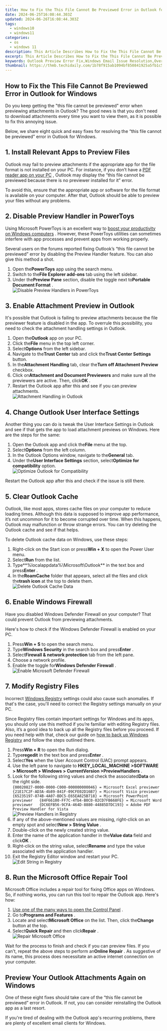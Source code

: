 ```yaml
---
title: How to Fix the This File Cannot Be Previewed Error in Outlook for Windows
date: 2024-06-25T16:08:44.303Z
updated: 2024-06-26T16:08:44.303Z
tags:
  - windows10
  - windows11
categories:
  - os
  - windows 11
description: This Article Describes How to Fix the This File Cannot Be Previewed Error in Outlook for Windows
excerpt: This Article Describes How to Fix the This File Cannot Be Previewed Error in Outlook for Windows
keywords: Outlook Preview Error Fix,Windows Email Issue Resolution,Overcome File Notify Preview,Troubleshoot Office Email Errors,Solve Outlook File Access Problem,Remedy Preview Error in Outlook,Repair This File Issue, Outlook
thumbnail: https://thmb.techidaily.com/1b78f915ab1094bf850841925a5fb1c5096342e86398a63eb813197af80732b2.jpg
---
```


## How to Fix the This File Cannot Be Previewed Error in Outlook for Windows

 Do you keep getting the "this file cannot be previewed" error when previewing attachments in Outlook? The good news is that you don't need to download attachments every time you want to view them, as it is possible to fix this annoying issue.

 Below, we share eight quick and easy fixes for resolving the “this file cannot be previewed” error in Outlook for Windows.

## 1\. Install Relevant Apps to Preview Files

 Outlook may fail to preview attachments if the appropriate app for the file format is not installed on your PC. For instance, if you don’t have a [PDF reader app on your PC](https://www.makeuseof.com/tag/6-pdf-readers-windows/) , Outlook may display the “this file cannot be previewed because there is no previewer installed for it” error.

 To avoid this, ensure that the appropriate app or software for the file format is available on your computer. After that, Outlook should be able to preview your files without any problems.

## 2\. Disable Preview Handler in PowerToys

 Using Microsoft PowerToys is an excellent way to [boost your productivity on Windows computers](https://www.makeuseof.com/set-up-windows-pc-maximum-productivity/) . However, these PowerToys utilities can sometimes interfere with app processes and prevent apps from working properly.

 Several users on the forums reported fixing Outlook’s “this file cannot be previewed” error by disabling the Preview Handler feature. You can also give this method a shot.

1. Open the**PowerToys** app using the search menu.
2. Switch to the**File Explorer add-ons** tab using the left sidebar.
3. Under the**Preview Pane** section, disable the toggle next to**Portable Document Format** .  
![Disable Preview Handlers in PowerToys](https://static1.makeuseofimages.com/wordpress/wp-content/uploads/2023/02/disable-preview-handlers-in-powertoys.jpg)

## 3\. Enable Attachment Preview in Outlook

 It's possible that Outlook is failing to preview attachments because the file previewer feature is disabled in the app. To overrule this possibility, you need to check the attachment handling settings in Outlook.

1. Open the**Outlook** app on your PC.
2. Click the**File** menu in the top left corner.
3. Select**Options** from the left sidebar.
4. Navigate to the**Trust Center** tab and click the**Trust Center Settings** button.
5. In the**Attachment Handling** tab, clear the**Turn off Attachment Preview** checkbox.
6. Click on**Attachment and Document Previewers** and make sure all the previewers are active. Then, click**OK** .
7. Restart the Outlook app after this and see if you can preview attachments.  
![Attachment Handling in Outlook](https://static1.makeuseofimages.com/wordpress/wp-content/uploads/2023/02/attachment-handling-in-outlook.jpg)

## 4\. Change Outlook User Interface Settings

 Another thing you can do is tweak the User Interface Settings in Outlook and see if that gets the app to load attachment previews on Windows. Here are the steps for the same:

1. Open the Outlook app and click the**File** menu at the top.
2. Select**Options** from the left column.
3. In the Outlook Options window, navigate to the**General** tab.
4. Under the**User Interface Settings** section, select**Optimize for compatibility** option.  
![Optimize Outlook for Compatibility](https://static1.makeuseofimages.com/wordpress/wp-content/uploads/2023/02/optimize-outlook-for-compatibility.jpg)

 Restart the Outlook app after this and check if the issue is still there.

## 5\. Clear Outlook Cache

 Outlook, like most apps, stores cache files on your computer to reduce loading times. Although this data is supposed to improve app performance, it’s not uncommon for it to become corrupted over time. When this happens, Outlook may malfunction or throw strange errors. You can try deleting the Outlook cache and see if that helps.

To delete Outlook cache data on Windows, use these steps:

1. Right-click on the Start icon or press**Win + X** to open the Power User menu.
2. Select**Run** from the list.
3. Type**%localappdata%\\Microsoft\\Outlook** in the text box and press**Enter** .
4. In the**RoamCache** folder that appears, select all the files and click the**trash icon** at the top to delete them.  
![Delete Outlook Cache Data](https://static1.makeuseofimages.com/wordpress/wp-content/uploads/2023/02/delete-outlook-cache-data.jpg)

## 6\. Enable Windows Firewall

 Have you disabled Windows Defender Firewall on your computer? That could prevent Outlook from previewing attachments.

 Here's how to check if the Windows Defender Firewall is enabled on your PC.

1. Press**Win + S** to open the search menu.
2. Type**Windows Security** in the search box and press**Enter** .
3. Select**Firewall & network protection** tab from the left pane.
4. Choose a network profile.
5. Enable the toggle for**Windows Defender Firewall** .  
![Enable Microsoft Defender Firewall](https://static1.makeuseofimages.com/wordpress/wp-content/uploads/2023/02/enable-microsoft-defender-firewall.jpg)

## 7\. Modify Registry Files

 Incorrect [Windows Registry](https://www.makeuseof.com/tag/what-is-the-windows-registry-editor-and-how-do-i-use-it-makeuseof-explains/) settings could also cause such anomalies. If that's the case, you'll need to correct the Registry settings manually on your PC.

 Since Registry files contain important settings for Windows and its apps, you should only use this method if you’re familiar with editing Registry files. Also, it’s a good idea to back up all the Registry files before you proceed. If you need help with that, check our guide on [how to back up Windows Registry](https://www.makeuseof.com/tag/backup-restore-windows-registry/) and follow the steps outlined there.

1. Press**Win + R** to open the Run dialog.
2. Type**regedit** in the text box and press**Enter** .
3. Select**Yes** when the User Account Control (UAC) prompt appears.
4. Use the left pane to navigate to **HKEY\_LOCAL\_MACHINE > ​SOFTWARE > ​Microsoft > ​Windows > ​CurrentVersion > ​PreviewHandlers** .
5. Look for the following string values and check the associated**Data** on the right side.  
`{00020827-0000-0000-C000-000000000046} = Microsoft Excel previewer  
{21E17C2F-AD3A-4b89-841F-09CFE02D16B7} = Microsoft Visio previewer  
{65235197-874B-4A07-BDC5-E65EA825B718} = Microsoft PowerPoint previewer  
{84F66100-FF7C-4fb4-B0C0-02CD7FB668FE} = Microsoft Word previewer  
{DC6EFB56-9CFA-464D-8880-44885D7DC193} = Adobe PDF Preview Handler for Vista`  
![Preview Handlers in Registry](https://static1.makeuseofimages.com/wordpress/wp-content/uploads/2023/02/preview-handlers-in-registry.jpg)
6. If any of the above-mentioned values are missing, right-click on an empty spot and select**New > String Value** .
7. Double-click on the newly created string value.
8. Enter the name of the application handler in the**Value data** field and click**OK** .
9. Right-click on the string value, select**Rename** and type the value associated with the application handler.
10. Exit the Registry Editor window and restart your PC.  
![Edit String in Registry](https://static1.makeuseofimages.com/wordpress/wp-content/uploads/2023/02/edit-string-in-registry.jpg)

## 8\. Run the Microsoft Office Repair Tool

 Microsoft Office includes a repair tool for fixing Office apps on Windows. So, if nothing works, you can run this tool to repair the Outlook app. Here's how:

1. [Use one of the many ways to open the Control Panel](https://www.makeuseof.com/windows-open-control-panel/) .
2. Go to**Programs and Features** .
3. Locate and select**Microsoft Office** on the list. Then, click the**Change** button at the top.
4. Select**Quick Repair** and then click**Repair** .  
![Repair Microsoft Office](https://static1.makeuseofimages.com/wordpress/wp-content/uploads/2023/02/repair-microsoft-office.jpg)

 Wait for the process to finish and check if you can preview files. If you can't, repeat the above steps to perform an**Online Repair** . As suggestive of its name, this process does necessitate an active internet connection on your computer.

## Preview Your Outlook Attachments Again on Windows

 One of these eight fixes should take care of the “this file cannot be previewed” error in Outlook. If not, you can consider reinstalling the Outlook app as a last resort.

 If you're tired of dealing with the Outlook app's recurring problems, there are plenty of excellent email clients for Windows.


<ins class="adsbygoogle"
     style="display:block"
     data-ad-format="autorelaxed"
     data-ad-client="ca-pub-7571918770474297"
     data-ad-slot="1223367746"></ins>



<ins class="adsbygoogle"
     style="display:block"
     data-ad-client="ca-pub-7571918770474297"
     data-ad-slot="8358498916"
     data-ad-format="auto"
     data-full-width-responsive="true"></ins>


